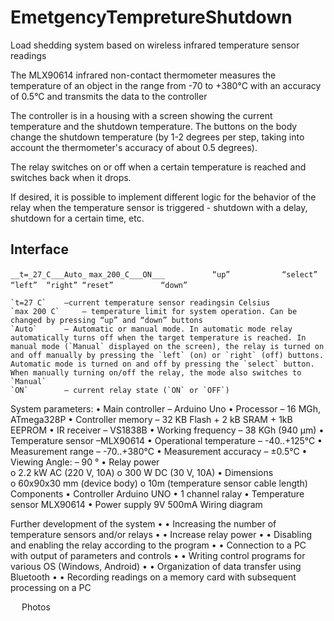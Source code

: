 # EmetgencyTempretureShutdown
Load shedding system based on wireless infrared temperature sensor readings

The MLX90614 infrared non-contact thermometer measures the temperature of an object in the range from -70 to +380°C with an accuracy of 0.5°C and transmits the data to the controller

The controller is in a housing with a screen showing the current temperature and the shutdown temperature. The buttons on the body change the shutdown temperature (by 1-2 degrees per step, taking into account the thermometer's accuracy of about 0.5 degrees).

The relay switches on or off when a certain temperature is reached and switches back when it drops.

If desired, it is possible to implement different logic for the behavior of the relay when the temperature sensor is triggered - shutdown with a delay, shutdown for a certain time, etc.

## Interface
`__t=_27_C___Auto_`
`max_200_C___ON___`
`			“up”			`
`“select”	“left”	“right”	“reset”`
`			“down”          `

	`t=27 C`  	–current temperature sensor readingsin Celsius 
	`max 200 C` 	– temperature limit for system operation. Can be changed by pressing “up” and “down” buttons
	`Auto` 		– Automatic or manual mode. In automatic mode relay automatically turns off when the target temperature is reached. In manual mode (`Manual` displayed on the screen), the relay is turned on and off manually by pressing the `left` (on) or `right` (off) buttons. Automatic mode is turned on and off by pressing the `select` button. When manually turning on/off the relay, the mode also switches to `Manual`
	`ON` 		– current relay state (`ON` or `OFF`)

System parameters:
•	Main controller		– Arduino Uno 
•	Processor 			– 16 MGh, ATmega328P
•	Controller memory		– 32 KB Flash + 2 kB SRAM + 1kB EEPROM
•	IR receiver			– VS1838B
•	Working frequency		– 38 KGh (940 µm)
•	Temperature sensor 		–MLX90614
•	Operational temperature	– -40..+125°C
•	Measurement range		– -70..+380°C
•	Measurement accuracy	– ±0.5°C
•	Viewing Angle: 		– 90 °
•	Relay power			 
o	 2.2 kW AC (220 V, 10A)
o	300 W DC (30 V, 10A)
•	Dimensions			
o	60x90x30 mm (device body)
o	10m (temperature sensor cable length) 
Components
•	Controller Arduino UNO 
•	1 channel ralay 
•	Temperature sensor MLX90614
•	Power supply 9V 500mA
Wiring diagram
 

Further development of the system
•	• Increasing the number of temperature sensors and/or relays
•	• Increase relay power
•	• Disabling and enabling the relay according to the program
•	• Connection to a PC with output of parameters and controls
•	• Writing control programs for various OS (Windows, Android)
•	• Organization of data transfer using Bluetooth
•	• Recording readings on a memory card with subsequent processing on a PC

 
Photos
 
 
